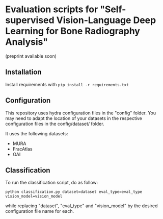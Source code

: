 # Evaluation scripts for "Self-supervised Vision-Language Deep Learning for Bone Radiography Analysis"

(preprint available soon)

## Installation

Install requirements with `pip install -r requirements.txt`

## Configuration

This repository uses hydra configuration files in the "config" folder.
You may need to adapt the location of your datasets in the respective configuration files in the config/dataset/ folder.

It uses the following datasets:
- MURA
- FracAtlas
- OAI

## Classification

To run the classification script, do as follow:

`python classification.py dataset=dataset eval_type=eval_type vision_model=vision_model`

while replacing "dataset", "eval_type" and "vision_model" by the desired configuration file name for each.
